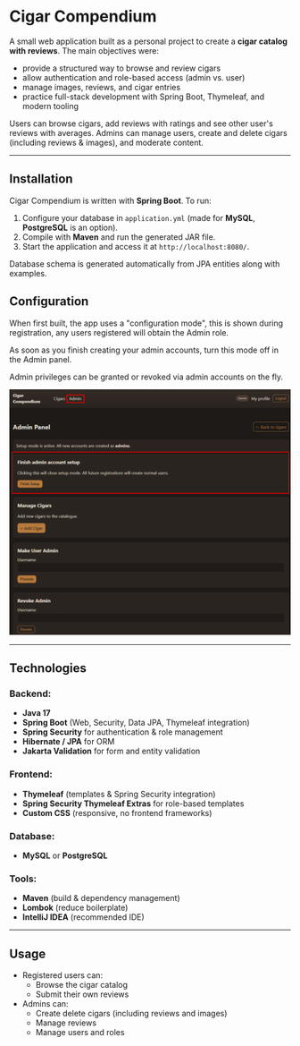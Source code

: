 # Cigar Compendium

A small web application built as a personal project to create a **cigar catalog with reviews**.
The main objectives were:
* provide a structured way to browse and review cigars
* allow authentication and role-based access (admin vs. user)
* manage images, reviews, and cigar entries
* practice full-stack development with Spring Boot, Thymeleaf, and modern tooling

Users can browse cigars, add reviews with ratings and see other user's reviews with averages.
Admins can manage users, create and delete cigars (including reviews & images), and moderate content.

---

## Installation

Cigar Compendium is written with **Spring Boot**. To run:

1. Configure your database in `application.yml` (made for **MySQL**, **PostgreSQL** is an option).
2. Compile with **Maven** and run the generated JAR file.
3. Start the application and access it at `http://localhost:8080/`.

Database schema is generated automatically from JPA entities along with examples.

## Configuration
When first built, the app uses a "configuration mode", this is shown during registration, any users registered will obtain the Admin role.

As soon as you finish creating your admin accounts, turn this mode off in the Admin panel.

Admin privileges can be granted or revoked via admin accounts on the fly.

![Finish setup](doc/screenshots/finishsetup.png)

---

## Technologies

### Backend:
* **Java 17**
* **Spring Boot** (Web, Security, Data JPA, Thymeleaf integration)
* **Spring Security** for authentication & role management
* **Hibernate / JPA** for ORM
* **Jakarta Validation** for form and entity validation

### Frontend:
* **Thymeleaf** (templates & Spring Security integration)
* **Spring Security Thymeleaf Extras** for role-based templates
* **Custom CSS** (responsive, no frontend frameworks)

### Database:
* **MySQL** or **PostgreSQL**

### Tools:
* **Maven** (build & dependency management)
* **Lombok** (reduce boilerplate)
* **IntelliJ IDEA** (recommended IDE)

---

## Usage
* Registered users can:
  * Browse the cigar catalog
  * Submit their own reviews
* Admins can:
  * Create delete cigars (including reviews and images)
  * Manage reviews
  * Manage users and roles

